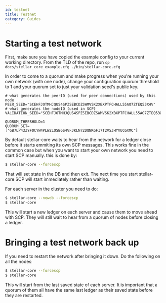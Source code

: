 ```yaml
---
id: testnet
title: Testnet
category: Guides
---
```

# Starting a test network

First, make sure you have copied the example config to your current working directory.
From the TLD of the repo, run
`cp docs/stellar_core_example.cfg ./bin/stellar-core.cfg`

In order to come to a quorum and make progress when you're running your own
network (with one node), change your configuration quorum threshold to 1 and
your quorum set to just your validation seed's public key.

```
# what generates the peerID (used for peer connections) used by this node
PEER_SEED="SCEHFJOTMHJQUS4SPZSEBCDZSWMVSK2XBXPTFCHALL55AO7ZTEQ53X4V"
# what generates the nodeID (used in SCP)
VALIDATION_SEED="SCEHFJOTMHJQUS4SPZSEBCDZSWMVSK2XBXPTFCHALL55AO7ZTEQ53X4V"

QUORUM_THRESHOLD=1
QUORUM_SET=["GB7LP43ZYFOCYW4PLW2LOSB6S4VFJKLN72DQNKGFI7T2VSJHYVUCGXMC"]
```

By default stellar-core waits to hear from the network for a ledger close before
it starts emmiting its own SCP messages. This works fine in the common case but
when you want to start your own network you need to start SCP manually.
this is done by:
```sh
$ stellar-core --forcescp
```
That will set state in the DB and then exit. The next time you start
stellar-core SCP will start immediately rather than waiting.



For each server in the cluster you need to do:
```sh
$ stellar-core --newdb --forcescp
$ stellar-core
```

This will start a new ledger on each server and cause them to move ahead with
SCP. They will still wait to hear from a quorum of nodes before closing a ledger.

# Bringing a test network back up
If you need to restart the network after bringing it down. Do the following on
all the nodes:
```sh
$ stellar-core --forcescp
$ stellar-core
```

This will start from the last saved state of each server. It is important that
a quorum of them all have the same last ledger as their saved state before
they are restarted.
